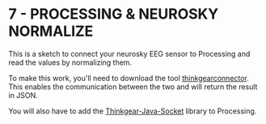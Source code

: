 # 7 - PROCESSING & NEUROSKY NORMALIZE

This is a sketch to connect your neurosky EEG sensor to Processing and read the values by normalizing them.

To make this work, you'll need to download the tool [thinkgearconnector](http://developer.neurosky.com/docs/doku.php?id=thinkgear_connector_tgc). This enables the communication between the two and will return the result in JSON. 

You will also have to add the [Thinkgear-Java-Socket](https://github.com/borg/ThinkGear-Java-socket) library to Processing. 
